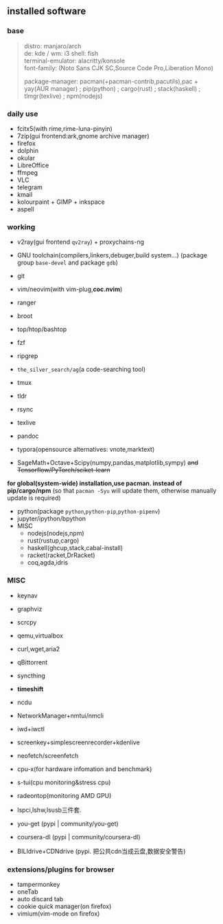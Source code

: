 ## installed software

### base

> distro: manjaro/arch  
> de: kde / wm: i3
> shell: fish  
> terminal-emulator: alacritty/konsole  
> font-family: (Noto Sans CJK SC,Source Code Pro,Liberation Mono)
>
> package-manager: pacman(+pacman-contrib,pacutils),pac + yay(AUR manager) ; pip(python) ; cargo(rust) ; stack(haskell) ; tlmgr(texlive) ; npm(nodejs)

### daily use

* fcitx5(with rime,rime-luna-pinyin)
* 7zip(gui frontend:ark,gnome archive manager)
* firefox
* dolphin
* okular
* LibreOffice
* ffmpeg
* VLC
* telegram
* kmail
* kolourpaint + GIMP + inkspace
* aspell

### working

* v2ray(gui frontend `qv2ray`) + proxychains-ng

* GNU toolchain(compilers,linkers,debuger,build system...) (package group `base-devel` and package `gdb`)
* git
* vim/neovim(with vim-plug,**coc.nvim**)
* ranger
* broot
* top/htop/bashtop
* fzf
* ripgrep
* `the_silver_search/ag`(a code-searching tool)
* tmux
* tldr
* rsync

* texlive
* pandoc
* typora(opensource alternatives: vnote,marktext)
* SageMath+Octave+Scipy(numpy,pandas,matplotlib,sympy) ~~and Tensorflow/PyTorch/sciket-learn~~

**for global(system-wide) installation,use pacman. instead of pip/cargo/npm** (so that `pacman -Syu` will update them, otherwise manually update is required)  

* python(package `python`,`python-pip`,`python-pipenv`)
* jupyter/ipython/bpython
* MISC
  * nodejs(nodejs,npm)
  * rust(rustup,cargo)
  * haskell(ghcup,stack,cabal-install)
  * racket(racket,DrRacket)
  * coq,agda,idris


### MISC


* keynav
* graphviz
* scrcpy
* qemu,virtualbox
* curl,wget,aria2
* qBittorrent
* syncthing
* **timeshift**

* ncdu
* NetworkManager+nmtui/nmcli
* iwd+iwctl
* screenkey+simplescreenrecorder+kdenlive

* neofetch/screenfetch
* cpu-x(for hardware infomation and benchmark)
* s-tui(cpu monitoring&stress cpu)
* radeontop(monitoring AMD GPU)
* lspci,lshw,lsusb三件套.

* you-get (pypi | community/you-get)
* coursera-dl (pypi | community/coursera-dl)
* BILIdrive+CDNdrive (pypi. 把公共cdn当成云盘,数据安全警告)

### extensions/plugins for browser

* tampermonkey
* oneTab
* auto discard tab
* cookie quick manager(on firefox)
* vimium(vim-mode on firefox)



